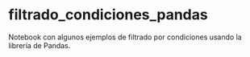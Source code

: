 # filtrado_condiciones_pandas
Notebook con algunos ejemplos de filtrado por condiciones usando la librería de Pandas.
